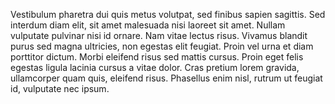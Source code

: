 Vestibulum pharetra dui quis metus volutpat, sed finibus sapien sagittis. Sed interdum diam elit, sit amet malesuada nisi laoreet sit amet. Nullam vulputate pulvinar nisi id ornare. Nam vitae lectus risus. Vivamus blandit purus sed magna ultricies, non egestas elit feugiat. Proin vel urna et diam porttitor dictum. Morbi eleifend risus sed mattis cursus. Proin eget felis egestas ligula lacinia cursus a vitae dolor. Cras pretium lorem gravida, ullamcorper quam quis, eleifend risus. Phasellus enim nisl, rutrum ut feugiat id, vulputate nec ipsum.
